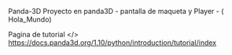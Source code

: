 Panda-3D
Proyecto en panda3D - pantalla de maqueta y  Player - ( Hola_Mundo) 

Pagina de tutorial </>
https://docs.panda3d.org/1.10/python/introduction/tutorial/index
